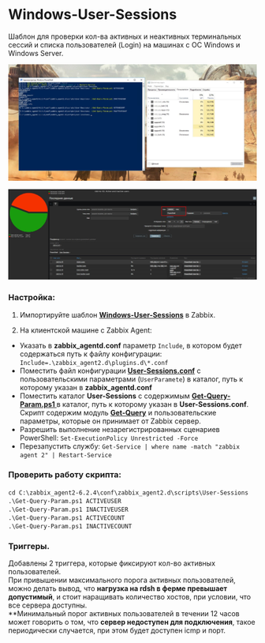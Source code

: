 # Windows-User-Sessions
Шаблон для проверки кол-ва активных и неактивных терминальных сессий и списка пользователей (Login) на машинах с ОС Windows и Windows Server.

![Image alt](https://github.com/Lifailon/Windows-User-Sessions/blob/rsa/Screen/Windows.jpg)

![Image alt](https://github.com/Lifailon/Windows-User-Sessions/blob/rsa/Screen/Zabbix.jpg)

### Настройка:
1. Импортируйте шаблон **[Windows-User-Sessions](https://github.com/Lifailon/Windows-User-Sessions/tree/rsa/Template)** в Zabbix.

2. На клиентской машине с Zabbix Agent:
* Указать в **zabbix_agentd.conf** параметр `Include`, в котором будет содержаться путь к файлу конфигурации: \
`Include=.\zabbix_agent2.d\plugins.d\*.conf`
* Поместить файл конфигурации **[User-Sessions.conf](https://github.com/Lifailon/Windows-User-Sessions/blob/rsa/Scripts/User-Sessions.conf)** с пользовательскими параметрами (`UserParamete`) в каталог, путь к которому указан в **zabbix_agentd.conf**
* Поместить каталог **User-Sessions** с содержимым **[Get-Query-Param.ps1 ](https://github.com/Lifailon/Windows-User-Sessions/blob/rsa/Scripts/User-Sessions/Get-Query-Param.ps1)** в каталог, путь к которому указан в **User-Sessions.conf**. Скрипт содержим модуль **[Get-Query](https://github.com/Lifailon/Get-Query)** и пользовательские параметры, которые он принимает от Zabbix сервер.
* Разрешить выполнение незарегистрированных сценариев PowerShell: `Set-ExecutionPolicy Unrestricted -Force`
* Перезапустить службу: `Get-Service | where name -match "zabbix agent 2" | Restart-Service`

### Проверить работу скрипта:
`cd C:\zabbix_agent2-6.2.4\conf\zabbix_agent2.d\scripts\User-Sessions` \
`.\Get-Query-Param.ps1 ACTIVEUSER` \
`.\Get-Query-Param.ps1 INACTIVEUSER` \
`.\Get-Query-Param.ps1 ACTIVECOUNT` \
`.\Get-Query-Param.ps1 INACTIVECOUNT`

### Триггеры.
Добавлены 2 триггера, которые фиксируют кол-во активных пользователей. \
При привышении максимального порога активных пользователей, можно делать вывод, что **нагрузка на rdsh в ферме превышает допустимый**, и стоит наращивать количество хостов, при условии, что все сервера доступны. \
**Минимальный порог активных пользователей в течении 12 часов может говорить о том, что **сервер недоступен для подключения**, такое периодически случается, при этом будет доступен icmp и порт.
